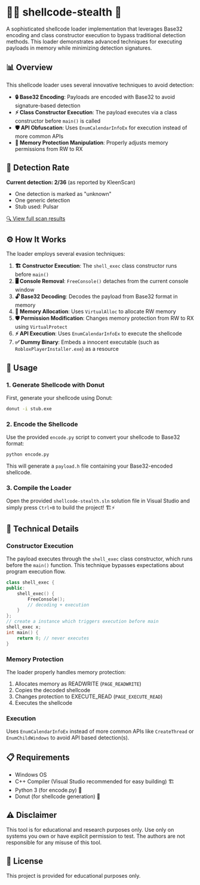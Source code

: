 # 🕵️‍♂️ shellcode-stealth 🚀

A sophisticated shellcode loader implementation that leverages Base32 encoding and class constructor execution to bypass traditional detection methods. This loader demonstrates advanced techniques for executing payloads in memory while minimizing detection signatures.

## 📊 Overview

This shellcode loader uses several innovative techniques to avoid detection:

- **🔒 Base32 Encoding**: Payloads are encoded with Base32 to avoid signature-based detection
- **⚡ Class Constructor Execution**: The payload executes via a class constructor before `main()` is called
- **🛡️ API Obfuscation**: Uses `EnumCalendarInfoEx` for execution instead of more common APIs
- **💾 Memory Protection Manipulation**: Properly adjusts memory permissions from RW to RX

## 🚨 Detection Rate

**Current detection: 2/36** (as reported by KleenScan)  
- One detection is marked as "unknown"  
- One generic detection  
- Stub used: Pulsar

[🔍 View full scan results](https://kleenscan.com/scan_result/97973af236830f56575d1c789061947a8636e11061e752a403941ce7363f4774)

## ⚙️ How It Works

The loader employs several evasion techniques:

1. **🏗️ Constructor Execution**: The `shell_exec` class constructor runs before `main()`
2. **🖥️ Console Removal**: `FreeConsole()` detaches from the current console window
3. **🔓 Base32 Decoding**: Decodes the payload from Base32 format in memory
4. **🧠 Memory Allocation**: Uses `VirtualAlloc` to allocate RW memory
5. **🛡️ Permission Modification**: Changes memory protection from RW to RX using `VirtualProtect`
6. **⚡ API Execution**: Uses `EnumCalendarInfoEx` to execute the shellcode
7. **✅ Dummy Binary**: Embeds a innocent executable (such as `RobloxPlayerInstaller.exe`) as a resource

## 🚀 Usage

### 1. Generate Shellcode with Donut

First, generate your shellcode using Donut:

```bash
donut -i stub.exe
```

### 2. Encode the Shellcode

Use the provided `encode.py` script to convert your shellcode to Base32 format:

```bash
python encode.py
```

This will generate a `payload.h` file containing your Base32-encoded shellcode.

### 3. Compile the Loader

Open the provided `shellcode-stealth.sln` solution file in Visual Studio and simply press `Ctrl+B` to build the project! 🏗️⚡

## 🔬 Technical Details

### Constructor Execution

The payload executes through the `shell_exec` class constructor, which runs before the `main()` function. This technique bypasses expectations about program execution flow.

```cpp
class shell_exec {
public:
    shell_exec() {
        FreeConsole();
        // decoding + execution
    }
};
// create a instance which triggers execution before main
shell_exec x;
int main() {
    return 0; // never executes
}
```

### Memory Protection

The loader properly handles memory protection:
1. Allocates memory as READWRITE (`PAGE_READWRITE`)
2. Copies the decoded shellcode
3. Changes protection to EXECUTE_READ (`PAGE_EXECUTE_READ`)
4. Executes the shellcode

### Execution

Uses `EnumCalendarInfoEx` instead of more common APIs like `CreateThread` or `EnumChildWindows` to avoid API based detection(s).

## 📋 Requirements

- Windows OS
- C++ Compiler (Visual Studio recommended for easy building) 🏗️
- Python 3 (for encode.py) 🐍
- Donut (for shellcode generation) 🍩

## ⚠️ Disclaimer

This tool is for educational and research purposes only. Use only on systems you own or have explicit permission to test. The authors are not responsible for any misuse of this tool.

## 📜 License

This project is provided for educational purposes only.
